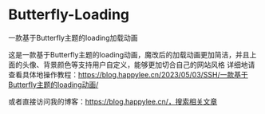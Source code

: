 # Butterfly-Loading
一款基于Butterfly主题的loading加载动画

这是一款基于Butterfly主题的loading动画，魔改后的加载动画更加简洁，并且上面的头像、背景颜色等支持用户自定义，能够更加切合自己的网站风格
详细地请查看具体地操作教程：https://blog.happylee.cn/2023/05/03/SSH/一款基于Butterfly主题的loading动画/

或者直接访问我的博客：https://blog.happylee.cn/，搜索相关文章

